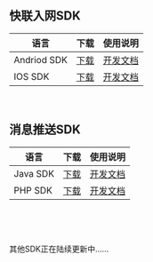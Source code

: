 ## 快联入网SDK

| 语言          | 下载                                       | 使用说明                                     |
| ----------- | ---------------------------------------- | ---------------------------------------- |
| Andriod SDK | [下载](http://cdn.cnbj2.fds.api.mi-img.com/cdn/aiot/sdk/aiot_sdk_fastlink_android_v0.4.zip) | [开发文档](http://docs.opencloud.aqara.cn/sdk/android-sdk/) |
| IOS SDK     | [下载](http://cdn.cnbj2.fds.api.mi-img.com/cdn/aiot/sdk/aiot_sdk_fastlink_ios_v0.3.zip) | [开发文档](http://docs.opencloud.aqara.cn/sdk/ios-sdk/) |

&nbsp;

## 消息推送SDK

| 语言       | 下载                                       | 使用说明                                     |
| -------- | ---------------------------------------- | ---------------------------------------- |
| Java SDK | [下载](http://cdn.cnbj2.fds.api.mi-img.com/cdn/aiot/sdk/aiot_sdk_message_java_v0.3.zip) | [开发文档](http://docs.opencloud.aqara.cn/sdk/java-sdk/) |
| PHP SDK  | [下载](http://cdn.cnbj2.fds.api.mi-img.com/cdn/aiot/sdk/aiot_sdk_message_php.zip) | [开发文档](http://docs.opencloud.aqara.cn/sdk/php-sdk/) |

&nbsp;

&nbsp;

其他SDK正在陆续更新中……